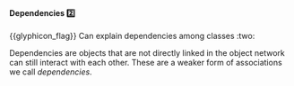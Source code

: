<div id="title">

#### Dependencies :two:

<span id="prereqs"></span>

</div>
<span id="outcomes">{{glyphicon_flag}} Can explain dependencies among classes :two:</span>

<div id="body">

Dependencies are objects that are not directly linked in the object network can still interact with each other. These are a weaker form of associations we call _dependencies_.

<panel src="../../../uml/classDiagrams/dependencies/what/unit-inElsewhere-asFlat.md#title-and-body" boilerplate header="{{glyphicon_education}} Tools → UML → Class Diagrams → Dependencies" expanded />

<p/>

</div>

<div id="extras">
</div>